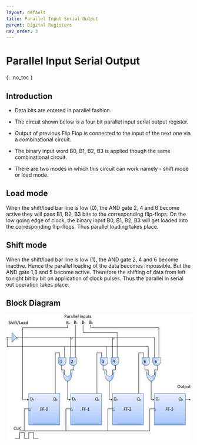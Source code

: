 ```yaml
---
layout: default
title: Parallel Input Serial Output 
parent: Digital Registers
nav_order: 3
---
```


# Parallel Input Serial Output 
{: .no_toc }




## Introduction
 
* Data bits are entered in parallel fashion.

* The circuit shown below is a four bit parallel input serial output register.

* Output of previous Flip Flop is connected to the input of the next one via a combinational circuit.

* The binary input word B0, B1, B2, B3 is applied though the same combinational circuit.

* There are two modes in which this circuit can work namely - shift mode or load mode.

## Load mode
When the shift/load bar line is low (0), the AND gate 2, 4 and 6 become active they will pass B1, B2, B3 bits to the corresponding flip-flops. 
On the low going edge of clock, the binary input B0, B1, B2, B3 will get loaded into the corresponding flip-flops. 
Thus parallel loading takes place.

## Shift mode
When the shift/load bar line is low (1), the AND gate 2, 4 and 6 become inactive. 
Hence the parallel loading of the data becomes impossible. 
But the AND gate 1,3 and 5 become active. 
Therefore the shifting of data from left to right bit by bit on application of clock pulses. 
Thus the parallel in serial out operation takes place.

## Block Diagram


<div style="text-align:center"><img src="/assets/images/piso_blockdiagram.jpg" /></div>

